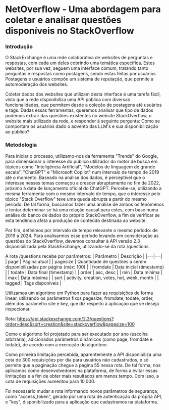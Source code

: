 # NetOverflow - Uma abordagem para coletar e analisar questões disponíveis no StackOverflow

### Introdução

O StackExchange é uma rede colaborativa de websites de perguntas e respostas, com cada um deles cobrindo uma temática específica.
Estes websites, por sua vez, seguem uma interface comum, tratando tanto perguntas e respostas como postagens, sendo estas feitas por usuários. Postagens e usuários compõe um sistema de reputação, que permite a automoderação dos websites.

Coletar dados dos websites que utilizam desta interface é uma tarefa fácil, visto que a rede disponibiliza uma API pública com diversas funcionalidades, que permitem desde a coleção de postagens até usuários e tags. Dadas essas ferramentas, queremos analisar que tipo de dados podemos extrair das questões existentes no website StackOverflow, o website mais utilizado da rede, e responder à seguinte pergunta: Como se comportam os usuários dado o advento das LLM's e sua disponibilização ao público?

### Metodologia

Para iniciar o processo, utilizamo-nos da ferramenta "Trends" do Google, para dimensionar o interesse do público utilizador do motor de busca em tópicos como "Inteligência Artificial", "Modelos de linguagem de grande escala", "ChatGPT" e "Microsoft Copilot" num intervalo de tempo de 2019 até o momento. Baseado na análise dos dados, é perceptível que o interesse nesses temas começou a crescer abruptamente no fim de 2022, próximo à data de lançamento oficial do ChatGPT. Percebe-se, utilizando a mesma ferramenta com o mesmo intervalo de tempo, que o interesse pelo tópico "Stack Overflow" teve uma queda abrupta a partir do mesmo período. De tal forma, buscamos fazer uma análise de ambos os fenômenos e tentar determinar se há uma relação causal para estes, com base numa análise do banco de dados do próprio StackOverflow, a fim de verificar se esta tendência afeta a produção de conteúdo destinada ao website.

Por fim, definimos por intervalo de tempo relevante o mesmo período: de 2019 a 2024.
Para analisarmos esse período levando em consideração as questões do StackOverflow, devemos consultar à API versão 2.3 disponibilizada pela StackExchange, utilizando-se da rota /questions.

A rota /questions recebe por parâmetros:
| Parâmetro | Descrição |
|---|---|
| page | Página atual |
| pagesize | Quantidade de questões a serem disponibilizadas por página (máx: 100) |
| fromdate | Data inicial (timestamp) |
| todate | Data final (timestamp) |
| order | asc, desc |
| min | Data mínima |
| max | Data máxima |
| sort | activity, creation, votes, hot, week, month |
| tagged | Tags disponíveis |

Utilizamos um algoritmo em Python para fazer as requisições de forma linear, utilizando os parâmetros fixos pagesize, fromdate, todate, order, além dos parâmetro site e key, que diz respeito à aplicação que se deseja inspecionar.

Rota: https://api.stackexchange.com/2.3/questions?order=desc&sort=creation&site=stackoverflow&pagesize=100

Como o algoritmo foi projetado para ser executado por ano (escolha arbitrária), adicionados parâmetros dinâmicos (como page, fromdate e todate), de acordo com a execução do algoritmo.

Como primeira limitação percebida, aparentemente a API disponibiliza uma cota de 300 requisições por dia para usuários não cadastrados, e só permite que a paginação chegue à página 55 nessa rota. De tal forma, nos aplicamos como desenvolvedores na plataforma, de forma a evitar essas limitações e a fim de obter mais resultados em menos tempo. Com isso, a cota de requisições aumentou para 10,000. 

Foi necessário mudar a rota informando novos parâmetros de segurança, como "access_token", gerado por uma rota de autenticação da própria API, e "key", disponibilizado para a aplicação que cadastramos na plataforma.
